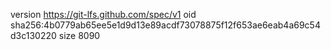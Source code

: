 version https://git-lfs.github.com/spec/v1
oid sha256:4b0779ab65ee5e1d9d13e89acdf73078875f12f653ae6eab4a69c54d3c130220
size 8090
